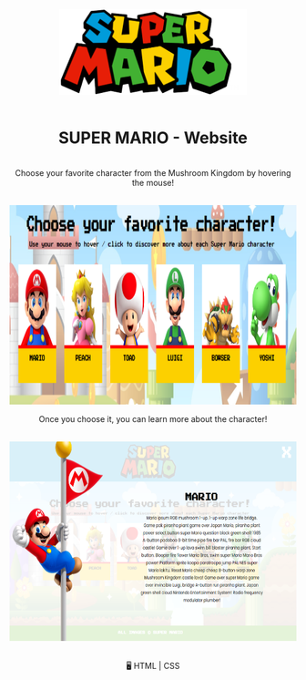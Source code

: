 <p align ="center">
<img src = "./img/super_mario_logo.png" width ="330px" height="150px">
</br></br>

<h1 align ="center"> SUPER MARIO - Website</h1>

<p align ="center">
</br>
 Choose your favorite character from the Mushroom Kingdom by hovering the mouse!
</br></br>

<p align ="center">
<img src = "./img/characters.png" width ="750px" height="350px">

</br>
<p align ="center">
Once you choose it,  you can learn more about the character!
</br></br>

<p align ="center">
<img src = "./img/mario.png" width ="750px" height="350px">
</br>

<p align="center">
<br>
🖥️ HTML | CSS 